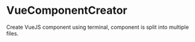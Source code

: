 # VueComponentCreator
Create VueJS component using terminal, component is split into multiple files.
